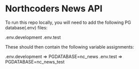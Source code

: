 # Northcoders News API

To run this repo locally, you will need to add the following PG database(.env) files:

.env.development
.env.test

These should then contain the following variable assignments:

.env.development => PGDATABASE=nc_news
.env.test => PGDATABASE=nc_news_test




